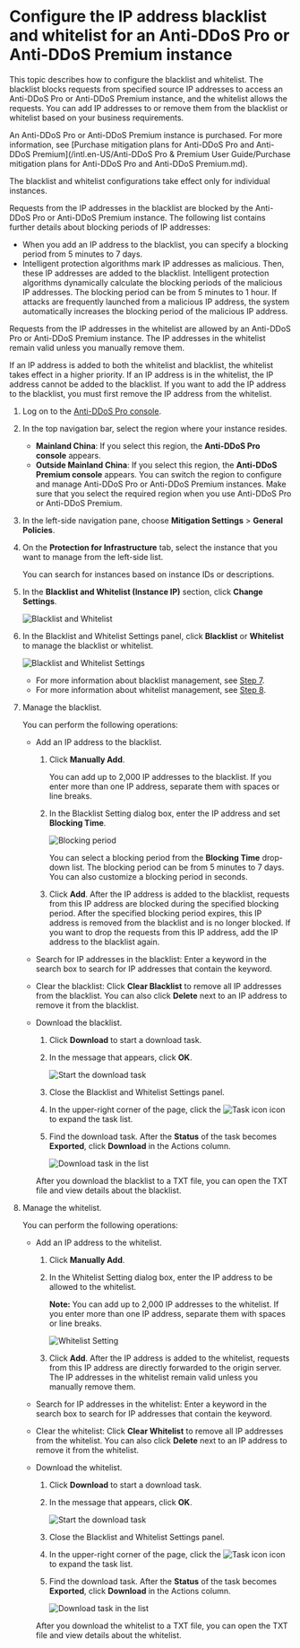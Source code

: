 # Configure the IP address blacklist and whitelist for an Anti-DDoS Pro or Anti-DDoS Premium instance

This topic describes how to configure the blacklist and whitelist. The blacklist blocks requests from specified source IP addresses to access an Anti-DDoS Pro or Anti-DDoS Premium instance, and the whitelist allows the requests. You can add IP addresses to or remove them from the blacklist or whitelist based on your business requirements.

An Anti-DDoS Pro or Anti-DDoS Premium instance is purchased. For more information, see [Purchase mitigation plans for Anti-DDoS Pro and Anti-DDoS Premium](/intl.en-US/Anti-DDoS Pro & Premium User Guide/Purchase mitigation plans for Anti-DDoS Pro and Anti-DDoS Premium.md).

The blacklist and whitelist configurations take effect only for individual instances.

Requests from the IP addresses in the blacklist are blocked by the Anti-DDoS Pro or Anti-DDoS Premium instance. The following list contains further details about blocking periods of IP addresses:

-   When you add an IP address to the blacklist, you can specify a blocking period from 5 minutes to 7 days.
-   Intelligent protection algorithms mark IP addresses as malicious. Then, these IP addresses are added to the blacklist. Intelligent protection algorithms dynamically calculate the blocking periods of the malicious IP addresses. The blocking period can be from 5 minutes to 1 hour. If attacks are frequently launched from a malicious IP address, the system automatically increases the blocking period of the malicious IP address.

Requests from the IP addresses in the whitelist are allowed by an Anti-DDoS Pro or Anti-DDoS Premium instance. The IP addresses in the whitelist remain valid unless you manually remove them.

If an IP address is added to both the whitelist and blacklist, the whitelist takes effect in a higher priority. If an IP address is in the whitelist, the IP address cannot be added to the blacklist. If you want to add the IP address to the blacklist, you must first remove the IP address from the whitelist.

1.  Log on to the [Anti-DDoS Pro console](https://yundun.console.aliyun.com/?p=ddoscoo).

2.  In the top navigation bar, select the region where your instance resides.

    -   **Mainland China**: If you select this region, the **Anti-DDoS Pro console** appears.
    -   **Outside Mainland China**: If you select this region, the **Anti-DDoS Premium console** appears.
    You can switch the region to configure and manage Anti-DDoS Pro or Anti-DDoS Premium instances. Make sure that you select the required region when you use Anti-DDoS Pro or Anti-DDoS Premium.

3.  In the left-side navigation pane, choose **Mitigation Settings** \> **General Policies**.

4.  On the **Protection for Infrastructure** tab, select the instance that you want to manage from the left-side list.

    You can search for instances based on instance IDs or descriptions.

5.  In the **Blacklist and Whitelist \(Instance IP\)** section, click **Change Settings**.

    ![Blacklist and Whitelist](https://static-aliyun-doc.oss-accelerate.aliyuncs.com/assets/img/en-US/2297449951/p36905.png)

6.  In the Blacklist and Whitelist Settings panel, click **Blacklist** or **Whitelist** to manage the blacklist or whitelist.

    ![Blacklist and Whitelist Settings](https://static-aliyun-doc.oss-accelerate.aliyuncs.com/assets/img/en-US/2297449951/p72934.png)

    -   For more information about blacklist management, see [Step 7](#step_3n4_8jj_8fq).
    -   For more information about whitelist management, see [Step 8](#step_6d5_urp_2lv).
7.  Manage the blacklist.

    You can perform the following operations:

    -   Add an IP address to the blacklist.

        1.  Click **Manually Add**.

            You can add up to 2,000 IP addresses to the blacklist. If you enter more than one IP address, separate them with spaces or line breaks.

        2.  In the Blacklist Setting dialog box, enter the IP address and set **Blocking Time**.

            ![Blocking period](https://static-aliyun-doc.oss-accelerate.aliyuncs.com/assets/img/en-US/2297449951/p130719.png)

            You can select a blocking period from the **Blocking Time** drop-down list. The blocking period can be from 5 minutes to 7 days. You can also customize a blocking period in seconds.

        3.  Click **Add**.
        After the IP address is added to the blacklist, requests from this IP address are blocked during the specified blocking period. After the specified blocking period expires, this IP address is removed from the blacklist and is no longer blocked. If you want to drop the requests from this IP address, add the IP address to the blacklist again.

    -   Search for IP addresses in the blacklist: Enter a keyword in the search box to search for IP addresses that contain the keyword.
    -   Clear the blacklist: Click **Clear Blacklist** to remove all IP addresses from the blacklist. You can also click **Delete** next to an IP address to remove it from the blacklist.
    -   Download the blacklist.

        1.  Click **Download** to start a download task.
        2.  In the message that appears, click **OK**.

            ![Start the download task](https://static-aliyun-doc.oss-accelerate.aliyuncs.com/assets/img/en-US/2297449951/p69619.png)

        3.  Close the Blacklist and Whitelist Settings panel.
        4.  In the upper-right corner of the page, click the ![Task icon](https://static-aliyun-doc.oss-accelerate.aliyuncs.com/assets/img/en-US/2297449951/p69825.png) icon to expand the task list.
        5.  Find the download task. After the **Status** of the task becomes **Exported**, click **Download** in the Actions column.

            ![Download task in the list](https://static-aliyun-doc.oss-accelerate.aliyuncs.com/assets/img/en-US/2297449951/p69620.png)

        After you download the blacklist to a TXT file, you can open the TXT file and view details about the blacklist.

8.  Manage the whitelist.

    You can perform the following operations:

    -   Add an IP address to the whitelist.

        1.  Click **Manually Add**.
        2.  In the Whitelist Setting dialog box, enter the IP address to be allowed to the whitelist.

            **Note:** You can add up to 2,000 IP addresses to the whitelist. If you enter more than one IP address, separate them with spaces or line breaks.

            ![Whitelist Setting](https://static-aliyun-doc.oss-accelerate.aliyuncs.com/assets/img/en-US/2297449951/p69623.png)

        3.  Click **Add**.
        After the IP address is added to the whitelist, requests from this IP address are directly forwarded to the origin server. The IP addresses in the whitelist remain valid unless you manually remove them.

    -   Search for IP addresses in the whitelist: Enter a keyword in the search box to search for IP addresses that contain the keyword.
    -   Clear the whitelist: Click **Clear Whitelist** to remove all IP addresses from the whitelist. You can also click **Delete** next to an IP address to remove it from the whitelist.
    -   Download the whitelist.

        1.  Click **Download** to start a download task.
        2.  In the message that appears, click **OK**.

            ![Start the download task](https://static-aliyun-doc.oss-accelerate.aliyuncs.com/assets/img/en-US/2297449951/p69619.png)

        3.  Close the Blacklist and Whitelist Settings panel.
        4.  In the upper-right corner of the page, click the ![Task icon](https://static-aliyun-doc.oss-accelerate.aliyuncs.com/assets/img/en-US/2297449951/p69825.png) icon to expand the task list.
        5.  Find the download task. After the **Status** of the task becomes **Exported**, click **Download** in the Actions column.

            ![Download task in the list](https://static-aliyun-doc.oss-accelerate.aliyuncs.com/assets/img/en-US/2297449951/p69620.png)

        After you download the whitelist to a TXT file, you can open the TXT file and view details about the whitelist.


